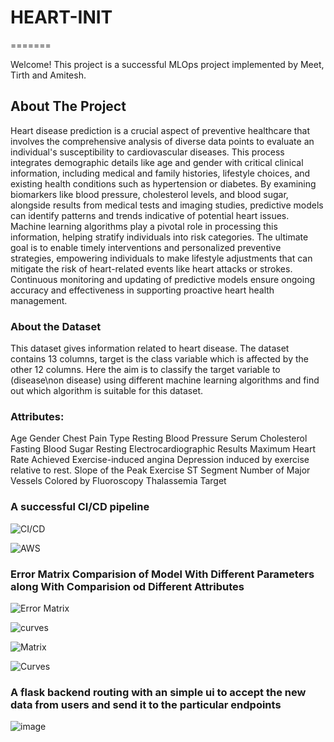 # HEART-INIT
=======

Welcome! This project is a successful MLOps project implemented by Meet, Tirth and Amitesh.

## About The Project
Heart disease prediction is a crucial aspect of preventive healthcare that involves the comprehensive analysis of diverse data points to evaluate an individual's susceptibility to cardiovascular diseases. This process integrates demographic details like age and gender with critical clinical information, including medical and family histories, lifestyle choices, and existing health conditions such as hypertension or diabetes. By examining biomarkers like blood pressure, cholesterol levels, and blood sugar, alongside results from medical tests and imaging studies, predictive models can identify patterns and trends indicative of potential heart issues. Machine learning algorithms play a pivotal role in processing this information, helping stratify individuals into risk categories. The ultimate goal is to enable timely interventions and personalized preventive strategies, empowering individuals to make lifestyle adjustments that can mitigate the risk of heart-related events like heart attacks or strokes. Continuous monitoring and updating of predictive models ensure ongoing accuracy and effectiveness in supporting proactive heart health management.

### About the Dataset
This dataset gives information related to heart disease. The dataset contains 13 columns, target is the class variable which is affected by the other 12 columns. Here the aim is to classify the target variable to (disease\non disease) using different machine learning algorithms and find out which algorithm is suitable for this dataset.

### Attributes:
Age
Gender
Chest Pain Type
Resting Blood Pressure
Serum Cholesterol
Fasting Blood Sugar
Resting Electrocardiographic Results
Maximum Heart Rate Achieved
Exercise-induced angina
Depression induced by exercise relative to rest.
Slope of the Peak Exercise ST Segment
Number of Major Vessels Colored by Fluoroscopy
Thalassemia
Target


### A successful CI/CD pipeline 
![CI/CD](https://github.com/Meet3456/HEART-INIT/assets/105905490/1c5e0c7e-14a0-49fc-90ed-2f45d77ba612)

![AWS](https://github.com/Meet3456/HEART-INIT/assets/105905490/20e4a612-ec45-4026-9714-c3bc53812b1a)


### Error Matrix Comparision of Model With Different Parameters along With Comparision od Different Attributes

![Error Matrix](https://github.com/Meet3456/HEART-INIT/assets/105905490/07333a62-a21f-4cce-be91-73d2900e8c82)

![curves](https://github.com/Meet3456/HEART-INIT/assets/105905490/32218dc9-41ba-4bec-863b-a1c0b7083314)

![Matrix](https://github.com/Meet3456/HEART-INIT/assets/105905490/a979d108-ad94-4ac9-82af-041cc3dc2cb5)

![Curves](https://github.com/Meet3456/HEART-INIT/assets/105905490/6f54e0a9-d34e-41b3-a5da-8e13bc679bf3)




### A flask backend routing with an simple ui to accept the new data from users and send it to the particular endpoints
![image](https://github.com/amitesh197/HEART-INIT/assets/123076729/bcbed749-cfbf-48ba-871b-ed323e24e541)


